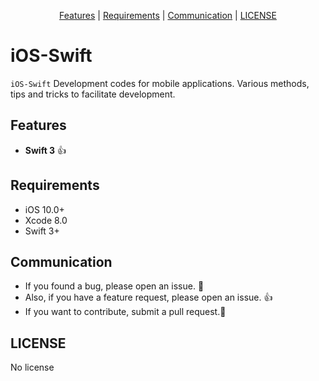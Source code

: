<p align="center">
  <a href="#features">Features</a> |
  <a href="#requirements">Requirements</a> |
  <a href="#communication">Communication</a> |
  <a href="#license">LICENSE</a>
</p>

# iOS-Swift

`iOS-Swift` Development codes for mobile applications. Various methods, tips and tricks to facilitate development.

## Features
- **Swift 3** :thumbsup:


## Requirements
- iOS 10.0+
- Xcode 8.0
- Swift 3+


## Communication
- If you found a bug, please open an issue. :bow:
- Also, if you have a feature request, please open an issue. :thumbsup:
- If you want to contribute, submit a pull request.:muscle:

## LICENSE
No license
